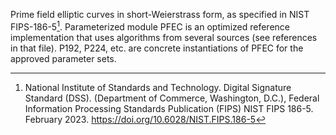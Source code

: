 Prime field elliptic curves in short-Weierstrass form, as specified in NIST FIPS-186-5[^cite].
Parameterized module PFEC is an optimized reference implementation that uses algorithms from
several sources (see references in that file).
P192, P224, etc. are concrete instantiations of PFEC for the approved parameter sets.

[^cite]: National Institute of Standards and Technology. Digital
Signature Standard (DSS). (Department of Commerce, Washington, D.C.),
Federal Information Processing Standards Publication (FIPS) NIST FIPS 186-5.
February 2023.
https://doi.org/10.6028/NIST.FIPS.186-5

